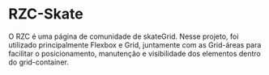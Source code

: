 # RZC-Skate
O RZC é uma página de comunidade de skateGrid.  Nesse projeto, foi utilizado principalmente Flexbox e Grid, juntamente com as Grid-áreas para facilitar o posicionamento, manutenção e visibilidade dos elementos dentro do grid-container.

